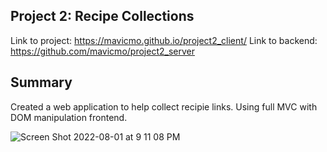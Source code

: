 ## Project 2: Recipe Collections

Link to project: https://mavicmo.github.io/project2_client/
Link to backend: https://github.com/mavicmo/project2_server

## Summary

Created a web application to help collect recipie links. Using full MVC with DOM manipulation frontend.

![Screen Shot 2022-08-01 at 9 11 08 PM](https://user-images.githubusercontent.com/98199343/182270525-f02864ff-e2e3-474a-ba70-f1dbc02a562a.png)
